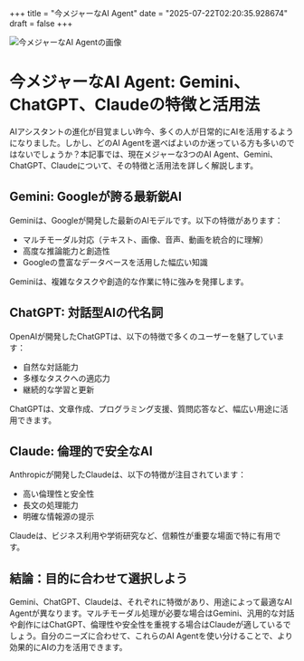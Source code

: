 +++
title = "今メジャーなAI Agent"
date = "2025-07-22T02:20:35.928674"
draft = false
+++

![今メジャーなAI Agentの画像](/images/2025-07-22-今メジャーなAI-Agent.jpg)

# 今メジャーなAI Agent: Gemini、ChatGPT、Claudeの特徴と活用法

AIアシスタントの進化が目覚ましい昨今、多くの人が日常的にAIを活用するようになりました。しかし、どのAI Agentを選べばよいのか迷っている方も多いのではないでしょうか？本記事では、現在メジャーな3つのAI Agent、Gemini、ChatGPT、Claudeについて、その特徴と活用法を詳しく解説します。

## Gemini: Googleが誇る最新鋭AI

Geminiは、Googleが開発した最新のAIモデルです。以下の特徴があります：

- マルチモーダル対応（テキスト、画像、音声、動画を統合的に理解）
- 高度な推論能力と創造性
- Googleの豊富なデータベースを活用した幅広い知識

Geminiは、複雑なタスクや創造的な作業に特に強みを発揮します。

## ChatGPT: 対話型AIの代名詞

OpenAIが開発したChatGPTは、以下の特徴で多くのユーザーを魅了しています：

- 自然な対話能力
- 多様なタスクへの適応力
- 継続的な学習と更新

ChatGPTは、文章作成、プログラミング支援、質問応答など、幅広い用途に活用できます。

## Claude: 倫理的で安全なAI

Anthropicが開発したClaudeは、以下の特徴が注目されています：

- 高い倫理性と安全性
- 長文の処理能力
- 明確な情報源の提示

Claudeは、ビジネス利用や学術研究など、信頼性が重要な場面で特に有用です。

## 結論：目的に合わせて選択しよう

Gemini、ChatGPT、Claudeは、それぞれに特徴があり、用途によって最適なAI Agentが異なります。マルチモーダル処理が必要な場合はGemini、汎用的な対話や創作にはChatGPT、倫理性や安全性を重視する場合はClaudeが適しているでしょう。自分のニーズに合わせて、これらのAI Agentを使い分けることで、より効果的にAIの力を活用できます。
